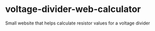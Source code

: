 # voltage-divider-web-calculator
Small website that helps calculate resistor values for a voltage divider

